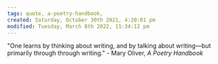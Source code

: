 ```yaml
---
tags: quote, a-poetry-handbook, 
created: Saturday, October 30th 2021, 4:20:01 pm
modified: Tuesday, March 8th 2022, 11:34:12 pm
---
```


"One learns by thinking about writing, and by talking about writing—but primarily through through writing." - Mary Oliver, *A Poetry Handbook*